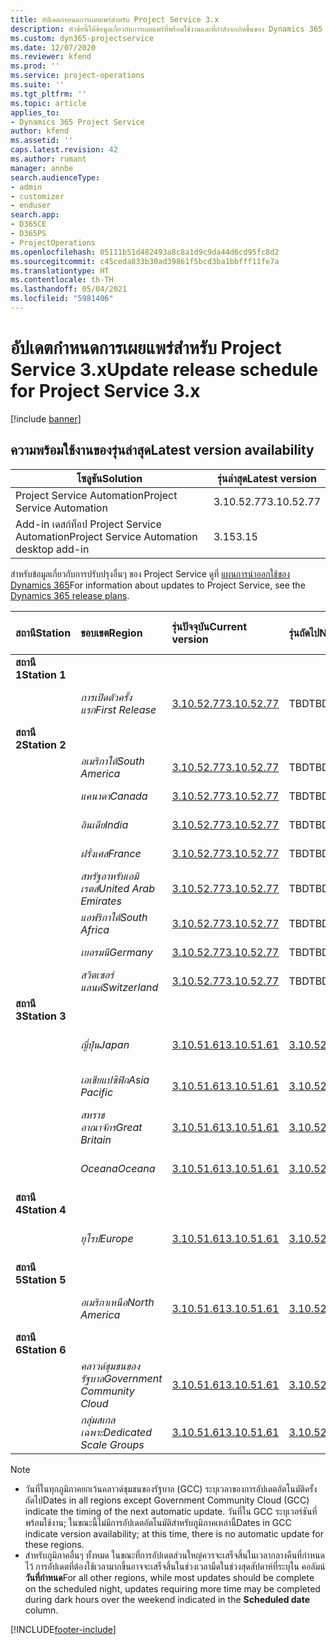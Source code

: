 ```yaml
---
title: อัปเดตกำหนดการเผยแพร่สำหรับ Project Service 3.x
description: หัวข้อนี้ให้ข้อมูลเกี่ยวกับการเผยแพร่ที่พร้อมใช้งานและที่กำลังจะเกิดขึ้นของ Dynamics 365 Project Service Automation
ms.custom: dyn365-projectservice
ms.date: 12/07/2020
ms.reviewer: kfend
ms.prod: ''
ms.service: project-operations
ms.suite: ''
ms.tgt_pltfrm: ''
ms.topic: article
applies_to:
- Dynamics 365 Project Service
author: kfend
ms.assetid: ''
caps.latest.revision: 42
ms.author: rumant
manager: annbe
search.audienceType:
- admin
- customizer
- enduser
search.app:
- D365CE
- D365PS
- ProjectOperations
ms.openlocfilehash: 05111b51d482493a8c8a1d9c9da44d6cd95fc8d2
ms.sourcegitcommit: c45ceda833b30ad39861f5bcd3ba1bbfff11fe7a
ms.translationtype: HT
ms.contentlocale: th-TH
ms.lasthandoff: 05/04/2021
ms.locfileid: "5981406"
---
```

# <a name="update-release-schedule-for-project-service-3x"></a><span data-ttu-id="d4bee-103">อัปเดตกำหนดการเผยแพร่สำหรับ Project Service 3.x</span><span class="sxs-lookup"><span data-stu-id="d4bee-103">Update release schedule for Project Service 3.x</span></span>

[!include [banner](../includes/psa-now-project-operations.md)]

## <a name="latest-version-availability"></a><span data-ttu-id="d4bee-104">ความพร้อมใช้งานของรุ่นล่าสุด</span><span class="sxs-lookup"><span data-stu-id="d4bee-104">Latest version availability</span></span>

| <span data-ttu-id="d4bee-105">โซลูชัน</span><span class="sxs-lookup"><span data-stu-id="d4bee-105">Solution</span></span>  | <span data-ttu-id="d4bee-106">รุ่นล่าสุด</span><span class="sxs-lookup"><span data-stu-id="d4bee-106">Latest version</span></span> |
|-------|----|
| <span data-ttu-id="d4bee-107">Project Service Automation</span><span class="sxs-lookup"><span data-stu-id="d4bee-107">Project Service Automation</span></span>    | <span data-ttu-id="d4bee-108">3.10.52.77</span><span class="sxs-lookup"><span data-stu-id="d4bee-108">3.10.52.77</span></span> |
| <span data-ttu-id="d4bee-109">Add-in เดสก์ท็อป Project Service Automation</span><span class="sxs-lookup"><span data-stu-id="d4bee-109">Project Service Automation desktop add-in</span></span>                | <span data-ttu-id="d4bee-110">3.15</span><span class="sxs-lookup"><span data-stu-id="d4bee-110">3.15</span></span>          |

<span data-ttu-id="d4bee-111">สำหรับข้อมูลเกี่ยวกับการปรับปรุงอื่นๆ ของ Project Service ดูที่ [แผนการนำออกใช้ของ Dynamics 365](/dynamics365/release-plans/)</span><span class="sxs-lookup"><span data-stu-id="d4bee-111">For information about updates to Project Service, see the [Dynamics 365 release plans](/dynamics365/release-plans/).</span></span> 

| <span data-ttu-id="d4bee-112">สถานี</span><span class="sxs-lookup"><span data-stu-id="d4bee-112">Station</span></span>  | <span data-ttu-id="d4bee-113">ขอบเขต</span><span class="sxs-lookup"><span data-stu-id="d4bee-113">Region</span></span> | <span data-ttu-id="d4bee-114">รุ่นปัจจุบัน</span><span class="sxs-lookup"><span data-stu-id="d4bee-114">Current version</span></span> | <span data-ttu-id="d4bee-115">รุ่นถัดไป</span><span class="sxs-lookup"><span data-stu-id="d4bee-115">Next version</span></span> |  <span data-ttu-id="d4bee-116">วันที่ตามกำหนดการ</span><span class="sxs-lookup"><span data-stu-id="d4bee-116">Scheduled date</span></span>
| :---   | :---   | :---   | :---   |:---   |         
|<span data-ttu-id="d4bee-117"><strong>สถานี 1</strong></span><span class="sxs-lookup"><span data-stu-id="d4bee-117"><strong>Station 1</strong></span></span> | |  |  | |
| | <span data-ttu-id="d4bee-118"><i>การเปิดตัวครั้งแรก</i></span><span class="sxs-lookup"><span data-stu-id="d4bee-118"><i>First Release</i></span></span> | [<span data-ttu-id="d4bee-119">3.10.52.77</span><span class="sxs-lookup"><span data-stu-id="d4bee-119">3.10.52.77</span></span>](whats-new-ur-31.md) | <span data-ttu-id="d4bee-120">TBD</span><span class="sxs-lookup"><span data-stu-id="d4bee-120">TBD</span></span> | <span data-ttu-id="d4bee-121">28 พฤษภาคม 2021</span><span class="sxs-lookup"><span data-stu-id="d4bee-121">May 28, 2021</span></span>
|<span data-ttu-id="d4bee-122"><strong>สถานี 2</strong></span><span class="sxs-lookup"><span data-stu-id="d4bee-122"><strong>Station 2</strong></span></span> | |  |  | |
| | <span data-ttu-id="d4bee-123"><i>อเมริกาใต้</i></span><span class="sxs-lookup"><span data-stu-id="d4bee-123"><i>South America</i></span></span> | [<span data-ttu-id="d4bee-124">3.10.52.77</span><span class="sxs-lookup"><span data-stu-id="d4bee-124">3.10.52.77</span></span>](whats-new-ur-31.md) | <span data-ttu-id="d4bee-125">TBD</span><span class="sxs-lookup"><span data-stu-id="d4bee-125">TBD</span></span> | <span data-ttu-id="d4bee-126">4 มิถุนายน 2021</span><span class="sxs-lookup"><span data-stu-id="d4bee-126">June 4, 2021</span></span>
| | <span data-ttu-id="d4bee-127"><i>แคนาดา</i></span><span class="sxs-lookup"><span data-stu-id="d4bee-127"><i>Canada</i></span></span> | [<span data-ttu-id="d4bee-128">3.10.52.77</span><span class="sxs-lookup"><span data-stu-id="d4bee-128">3.10.52.77</span></span>](whats-new-ur-31.md) | <span data-ttu-id="d4bee-129">TBD</span><span class="sxs-lookup"><span data-stu-id="d4bee-129">TBD</span></span> | <span data-ttu-id="d4bee-130">4 มิถุนายน 2021</span><span class="sxs-lookup"><span data-stu-id="d4bee-130">June 4, 2021</span></span>
| | <span data-ttu-id="d4bee-131"><i>อินเดีย</i></span><span class="sxs-lookup"><span data-stu-id="d4bee-131"><i>India</i></span></span> | [<span data-ttu-id="d4bee-132">3.10.52.77</span><span class="sxs-lookup"><span data-stu-id="d4bee-132">3.10.52.77</span></span>](whats-new-ur-31.md) | <span data-ttu-id="d4bee-133">TBD</span><span class="sxs-lookup"><span data-stu-id="d4bee-133">TBD</span></span> | <span data-ttu-id="d4bee-134">4 มิถุนายน 2021</span><span class="sxs-lookup"><span data-stu-id="d4bee-134">June 4, 2021</span></span>
| | <span data-ttu-id="d4bee-135"><i>ฝรั่งเศส</i></span><span class="sxs-lookup"><span data-stu-id="d4bee-135"><i>France</i></span></span> | [<span data-ttu-id="d4bee-136">3.10.52.77</span><span class="sxs-lookup"><span data-stu-id="d4bee-136">3.10.52.77</span></span>](whats-new-ur-31.md) | <span data-ttu-id="d4bee-137">TBD</span><span class="sxs-lookup"><span data-stu-id="d4bee-137">TBD</span></span> | <span data-ttu-id="d4bee-138">4 มิถุนายน 2021</span><span class="sxs-lookup"><span data-stu-id="d4bee-138">June 4, 2021</span></span>
| | <span data-ttu-id="d4bee-139"><i>สหรัฐอาหรับเอมิเรตส์</i></span><span class="sxs-lookup"><span data-stu-id="d4bee-139"><i>United Arab Emirates</i></span></span> | [<span data-ttu-id="d4bee-140">3.10.52.77</span><span class="sxs-lookup"><span data-stu-id="d4bee-140">3.10.52.77</span></span>](whats-new-ur-31.md) | <span data-ttu-id="d4bee-141">TBD</span><span class="sxs-lookup"><span data-stu-id="d4bee-141">TBD</span></span> | <span data-ttu-id="d4bee-142">4 มิถุนายน 2021</span><span class="sxs-lookup"><span data-stu-id="d4bee-142">June 4, 2021</span></span>
| | <span data-ttu-id="d4bee-143"><i>แอฟริกาใต้</i></span><span class="sxs-lookup"><span data-stu-id="d4bee-143"><i>South Africa</i></span></span> | [<span data-ttu-id="d4bee-144">3.10.52.77</span><span class="sxs-lookup"><span data-stu-id="d4bee-144">3.10.52.77</span></span>](whats-new-ur-31.md) | <span data-ttu-id="d4bee-145">TBD</span><span class="sxs-lookup"><span data-stu-id="d4bee-145">TBD</span></span> | <span data-ttu-id="d4bee-146">4 มิถุนายน 2021</span><span class="sxs-lookup"><span data-stu-id="d4bee-146">June 4, 2021</span></span>
| | <span data-ttu-id="d4bee-147"><i>เยอรมนี</i></span><span class="sxs-lookup"><span data-stu-id="d4bee-147"><i>Germany</i></span></span> | [<span data-ttu-id="d4bee-148">3.10.52.77</span><span class="sxs-lookup"><span data-stu-id="d4bee-148">3.10.52.77</span></span>](whats-new-ur-31.md) | <span data-ttu-id="d4bee-149">TBD</span><span class="sxs-lookup"><span data-stu-id="d4bee-149">TBD</span></span> | <span data-ttu-id="d4bee-150">4 มิถุนายน 2021</span><span class="sxs-lookup"><span data-stu-id="d4bee-150">June 4, 2021</span></span>
| | <span data-ttu-id="d4bee-151"><i>สวิตเซอร์แลนด์</i></span><span class="sxs-lookup"><span data-stu-id="d4bee-151"><i>Switzerland</i></span></span> | [<span data-ttu-id="d4bee-152">3.10.52.77</span><span class="sxs-lookup"><span data-stu-id="d4bee-152">3.10.52.77</span></span>](whats-new-ur-31.md) | <span data-ttu-id="d4bee-153">TBD</span><span class="sxs-lookup"><span data-stu-id="d4bee-153">TBD</span></span> | <span data-ttu-id="d4bee-154">4 มิถุนายน 2021</span><span class="sxs-lookup"><span data-stu-id="d4bee-154">June 4, 2021</span></span>
|<span data-ttu-id="d4bee-155"><strong>สถานี 3</strong></span><span class="sxs-lookup"><span data-stu-id="d4bee-155"><strong>Station 3</strong></span></span> | |  |  | |
| | <span data-ttu-id="d4bee-156"><i>ญี่ปุ่น</i></span><span class="sxs-lookup"><span data-stu-id="d4bee-156"><i>Japan</i></span></span> | [<span data-ttu-id="d4bee-157">3.10.51.61</span><span class="sxs-lookup"><span data-stu-id="d4bee-157">3.10.51.61</span></span>](whats-new-ur-30.md) | [<span data-ttu-id="d4bee-158">3.10.52.77</span><span class="sxs-lookup"><span data-stu-id="d4bee-158">3.10.52.77</span></span>](whats-new-ur-31.md) | <span data-ttu-id="d4bee-159">07 พฤษภาคม 2021</span><span class="sxs-lookup"><span data-stu-id="d4bee-159">May 07, 2021</span></span>
| | <span data-ttu-id="d4bee-160"><i>เอเชียแปซิฟิก</i></span><span class="sxs-lookup"><span data-stu-id="d4bee-160"><i>Asia Pacific</i></span></span> | [<span data-ttu-id="d4bee-161">3.10.51.61</span><span class="sxs-lookup"><span data-stu-id="d4bee-161">3.10.51.61</span></span>](whats-new-ur-30.md) | [<span data-ttu-id="d4bee-162">3.10.52.77</span><span class="sxs-lookup"><span data-stu-id="d4bee-162">3.10.52.77</span></span>](whats-new-ur-31.md) | <span data-ttu-id="d4bee-163">07 พฤษภาคม 2021</span><span class="sxs-lookup"><span data-stu-id="d4bee-163">May 07, 2021</span></span>
| | <span data-ttu-id="d4bee-164"><i>สหราชอาณาจักร</i></span><span class="sxs-lookup"><span data-stu-id="d4bee-164"><i>Great Britain</i></span></span> | [<span data-ttu-id="d4bee-165">3.10.51.61</span><span class="sxs-lookup"><span data-stu-id="d4bee-165">3.10.51.61</span></span>](whats-new-ur-30.md) | [<span data-ttu-id="d4bee-166">3.10.52.77</span><span class="sxs-lookup"><span data-stu-id="d4bee-166">3.10.52.77</span></span>](whats-new-ur-31.md) | <span data-ttu-id="d4bee-167">07 พฤษภาคม 2021</span><span class="sxs-lookup"><span data-stu-id="d4bee-167">May 07, 2021</span></span>
| | <span data-ttu-id="d4bee-168"><i>Oceana</i></span><span class="sxs-lookup"><span data-stu-id="d4bee-168"><i>Oceana</i></span></span> | [<span data-ttu-id="d4bee-169">3.10.51.61</span><span class="sxs-lookup"><span data-stu-id="d4bee-169">3.10.51.61</span></span>](whats-new-ur-30.md) | [<span data-ttu-id="d4bee-170">3.10.52.77</span><span class="sxs-lookup"><span data-stu-id="d4bee-170">3.10.52.77</span></span>](whats-new-ur-31.md) | <span data-ttu-id="d4bee-171">07 พฤษภาคม 2021</span><span class="sxs-lookup"><span data-stu-id="d4bee-171">May 07, 2021</span></span>
|<span data-ttu-id="d4bee-172"><strong>สถานี 4</strong></span><span class="sxs-lookup"><span data-stu-id="d4bee-172"><strong>Station 4</strong></span></span> | |  |  | |
| | <span data-ttu-id="d4bee-173"><i>ยุโรป</i></span><span class="sxs-lookup"><span data-stu-id="d4bee-173"><i>Europe</i></span></span> | [<span data-ttu-id="d4bee-174">3.10.51.61</span><span class="sxs-lookup"><span data-stu-id="d4bee-174">3.10.51.61</span></span>](whats-new-ur-30.md) | [<span data-ttu-id="d4bee-175">3.10.52.77</span><span class="sxs-lookup"><span data-stu-id="d4bee-175">3.10.52.77</span></span>](whats-new-ur-31.md) | <span data-ttu-id="d4bee-176">14 พฤษภาคม 2021</span><span class="sxs-lookup"><span data-stu-id="d4bee-176">May 14, 2021</span></span>
|<span data-ttu-id="d4bee-177"><strong>สถานี 5</strong></span><span class="sxs-lookup"><span data-stu-id="d4bee-177"><strong>Station 5</strong></span></span> | |  |  | |
| | <span data-ttu-id="d4bee-178"><i>อเมริกาเหนือ</i></span><span class="sxs-lookup"><span data-stu-id="d4bee-178"><i>North America</i></span></span> | [<span data-ttu-id="d4bee-179">3.10.51.61</span><span class="sxs-lookup"><span data-stu-id="d4bee-179">3.10.51.61</span></span>](whats-new-ur-30.md) | [<span data-ttu-id="d4bee-180">3.10.52.77</span><span class="sxs-lookup"><span data-stu-id="d4bee-180">3.10.52.77</span></span>](whats-new-ur-31.md) | <span data-ttu-id="d4bee-181">21 พฤษภาคม 2021</span><span class="sxs-lookup"><span data-stu-id="d4bee-181">May 21, 2021</span></span>
|<span data-ttu-id="d4bee-182"><strong>สถานี 6</strong></span><span class="sxs-lookup"><span data-stu-id="d4bee-182"><strong>Station 6</strong></span></span> | |  |  | |
| | <span data-ttu-id="d4bee-183"><i>คลาวด์ชุมชนของรัฐบาล</i></span><span class="sxs-lookup"><span data-stu-id="d4bee-183"><i>Government Community Cloud</i></span></span> | [<span data-ttu-id="d4bee-184">3.10.51.61</span><span class="sxs-lookup"><span data-stu-id="d4bee-184">3.10.51.61</span></span>](whats-new-ur-30.md) | [<span data-ttu-id="d4bee-185">3.10.52.77</span><span class="sxs-lookup"><span data-stu-id="d4bee-185">3.10.52.77</span></span>](whats-new-ur-31.md) | <span data-ttu-id="d4bee-186">21 พฤษภาคม 2021</span><span class="sxs-lookup"><span data-stu-id="d4bee-186">May 21, 2021</span></span>
| | <span data-ttu-id="d4bee-187"><i>กลุ่มสเกลเฉพาะ</i></span><span class="sxs-lookup"><span data-stu-id="d4bee-187"><i>Dedicated Scale Groups</i></span></span> | [<span data-ttu-id="d4bee-188">3.10.51.61</span><span class="sxs-lookup"><span data-stu-id="d4bee-188">3.10.51.61</span></span>](whats-new-ur-30.md) | [<span data-ttu-id="d4bee-189">3.10.52.77</span><span class="sxs-lookup"><span data-stu-id="d4bee-189">3.10.52.77</span></span>](whats-new-ur-31.md) | <span data-ttu-id="d4bee-190">28 พฤษภาคม 2021</span><span class="sxs-lookup"><span data-stu-id="d4bee-190">May 28, 2021</span></span>

>[!Note]
> - <span data-ttu-id="d4bee-191">วันที่ในทุกภูมิภาคยกเว้นคลาวด์ชุมชนของรัฐบาล (GCC) ระบุเวลาของการอัปเดตอัตโนมัติครั้งถัดไป</span><span class="sxs-lookup"><span data-stu-id="d4bee-191">Dates in all regions except Government Community Cloud (GCC) indicate the timing of the next automatic update.</span></span> <span data-ttu-id="d4bee-192">วันที่ใน GCC ระบุเวอร์ชันที่พร้อมใช้งาน; ในขณะนี้ไม่มีการอัปเดตอัตโนมัติสำหรับภูมิภาคเหล่านี้</span><span class="sxs-lookup"><span data-stu-id="d4bee-192">Dates in GCC indicate version availability; at this time, there is no automatic update for these regions.</span></span>
> - <span data-ttu-id="d4bee-193">สำหรับภูมิภาคอื่นๆ ทั้งหมด ในขณะที่การอัปเดตส่วนใหญ่ควรจะเสร็จสิ้นในเวลากลางคืนที่กำหนดไว้ การอัปเดตที่ต้องใช้เวลามากขึ้นอาจจะเสร็จสิ้นในช่วงเวลามืดในช่วงสุดสัปดาห์ที่ระบุใน คอลัมน์ **วันที่กำหนด**</span><span class="sxs-lookup"><span data-stu-id="d4bee-193">For all other regions, while most updates should be complete on the scheduled night, updates requiring more time may be completed during dark hours over the weekend indicated in the **Scheduled date** column.</span></span>


[!INCLUDE[footer-include](../includes/footer-banner.md)]
